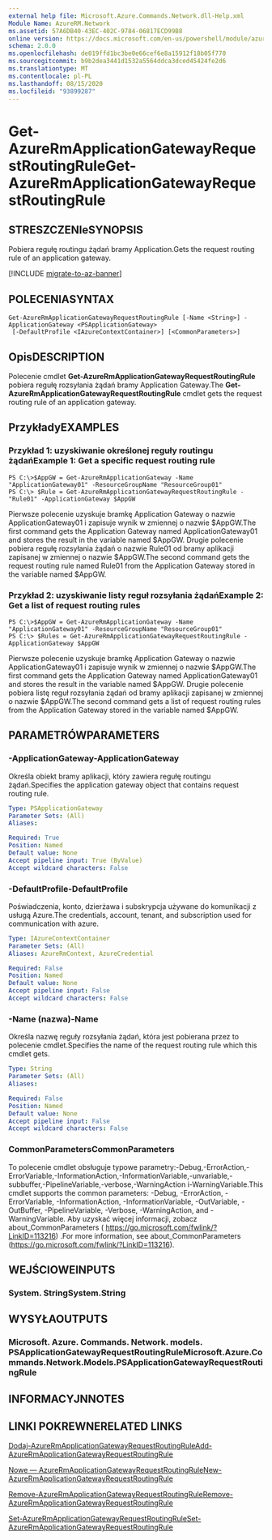 ```yaml
---
external help file: Microsoft.Azure.Commands.Network.dll-Help.xml
Module Name: AzureRM.Network
ms.assetid: 57A6DB40-43EC-402C-9784-06817ECD99B8
online version: https://docs.microsoft.com/en-us/powershell/module/azurerm.network/get-azurermapplicationgatewayrequestroutingrule
schema: 2.0.0
ms.openlocfilehash: de019ffd1bc3be0e66cef6e8a15912f18b05f770
ms.sourcegitcommit: b9b2dea3441d1532a5564ddca3dced45424fe2d6
ms.translationtype: MT
ms.contentlocale: pl-PL
ms.lasthandoff: 08/15/2020
ms.locfileid: "93899287"
---
```

# <span data-ttu-id="d52c6-101">Get-AzureRmApplicationGatewayRequestRoutingRule</span><span class="sxs-lookup"><span data-stu-id="d52c6-101">Get-AzureRmApplicationGatewayRequestRoutingRule</span></span>

## <span data-ttu-id="d52c6-102">STRESZCZENIe</span><span class="sxs-lookup"><span data-stu-id="d52c6-102">SYNOPSIS</span></span>
<span data-ttu-id="d52c6-103">Pobiera regułę routingu żądań bramy Application.</span><span class="sxs-lookup"><span data-stu-id="d52c6-103">Gets the request routing rule of an application gateway.</span></span>

[!INCLUDE [migrate-to-az-banner](../../includes/migrate-to-az-banner.md)]

## <span data-ttu-id="d52c6-104">POLECENIA</span><span class="sxs-lookup"><span data-stu-id="d52c6-104">SYNTAX</span></span>

```
Get-AzureRmApplicationGatewayRequestRoutingRule [-Name <String>] -ApplicationGateway <PSApplicationGateway>
 [-DefaultProfile <IAzureContextContainer>] [<CommonParameters>]
```

## <span data-ttu-id="d52c6-105">Opis</span><span class="sxs-lookup"><span data-stu-id="d52c6-105">DESCRIPTION</span></span>
<span data-ttu-id="d52c6-106">Polecenie cmdlet **Get-AzureRmApplicationGatewayRequestRoutingRule** pobiera regułę rozsyłania żądań bramy Application Gateway.</span><span class="sxs-lookup"><span data-stu-id="d52c6-106">The **Get-AzureRmApplicationGatewayRequestRoutingRule** cmdlet gets the request routing rule of an application gateway.</span></span>

## <span data-ttu-id="d52c6-107">Przykłady</span><span class="sxs-lookup"><span data-stu-id="d52c6-107">EXAMPLES</span></span>

### <span data-ttu-id="d52c6-108">Przykład 1: uzyskiwanie określonej reguły routingu żądań</span><span class="sxs-lookup"><span data-stu-id="d52c6-108">Example 1: Get a specific request routing rule</span></span>
```
PS C:\>$AppGW = Get-AzureRmApplicationGateway -Name "ApplicationGateway01" -ResourceGroupName "ResourceGroup01"
PS C:\> $Rule = Get-AzureRmApplicationGatewayRequestRoutingRule -"Rule01" -ApplicationGateway $AppGW
```

<span data-ttu-id="d52c6-109">Pierwsze polecenie uzyskuje bramkę Application Gateway o nazwie ApplicationGateway01 i zapisuje wynik w zmiennej o nazwie $AppGW.</span><span class="sxs-lookup"><span data-stu-id="d52c6-109">The first command gets the Application Gateway named ApplicationGateway01 and stores the result in the variable named $AppGW.</span></span>
<span data-ttu-id="d52c6-110">Drugie polecenie pobiera regułę rozsyłania żądań o nazwie Rule01 od bramy aplikacji zapisanej w zmiennej o nazwie $AppGW.</span><span class="sxs-lookup"><span data-stu-id="d52c6-110">The second command gets the request routing rule named Rule01 from the Application Gateway stored in the variable named $AppGW.</span></span>

### <span data-ttu-id="d52c6-111">Przykład 2: uzyskiwanie listy reguł rozsyłania żądań</span><span class="sxs-lookup"><span data-stu-id="d52c6-111">Example 2: Get a list of request routing rules</span></span>
```
PS C:\>$AppGW = Get-AzureRmApplicationGateway -Name "ApplicationGateway01" -ResourceGroupName "ResourceGroup01"
PS C:\> $Rules = Get-AzureRmApplicationGatewayRequestRoutingRule -ApplicationGateway $AppGW
```

<span data-ttu-id="d52c6-112">Pierwsze polecenie uzyskuje bramkę Application Gateway o nazwie ApplicationGateway01 i zapisuje wynik w zmiennej o nazwie $AppGW.</span><span class="sxs-lookup"><span data-stu-id="d52c6-112">The first command gets the Application Gateway named ApplicationGateway01 and stores the result in the variable named $AppGW.</span></span>
<span data-ttu-id="d52c6-113">Drugie polecenie pobiera listę reguł rozsyłania żądań od bramy aplikacji zapisanej w zmiennej o nazwie $AppGW.</span><span class="sxs-lookup"><span data-stu-id="d52c6-113">The second command gets a list of request routing rules from the Application Gateway stored in the variable named $AppGW.</span></span>

## <span data-ttu-id="d52c6-114">PARAMETRÓW</span><span class="sxs-lookup"><span data-stu-id="d52c6-114">PARAMETERS</span></span>

### <span data-ttu-id="d52c6-115">-ApplicationGateway</span><span class="sxs-lookup"><span data-stu-id="d52c6-115">-ApplicationGateway</span></span>
<span data-ttu-id="d52c6-116">Określa obiekt bramy aplikacji, który zawiera regułę routingu żądań.</span><span class="sxs-lookup"><span data-stu-id="d52c6-116">Specifies the application gateway object that contains request routing rule.</span></span>

```yaml
Type: PSApplicationGateway
Parameter Sets: (All)
Aliases: 

Required: True
Position: Named
Default value: None
Accept pipeline input: True (ByValue)
Accept wildcard characters: False
```

### <span data-ttu-id="d52c6-117">-DefaultProfile</span><span class="sxs-lookup"><span data-stu-id="d52c6-117">-DefaultProfile</span></span>
<span data-ttu-id="d52c6-118">Poświadczenia, konto, dzierżawa i subskrypcja używane do komunikacji z usługą Azure.</span><span class="sxs-lookup"><span data-stu-id="d52c6-118">The credentials, account, tenant, and subscription used for communication with azure.</span></span>

```yaml
Type: IAzureContextContainer
Parameter Sets: (All)
Aliases: AzureRmContext, AzureCredential

Required: False
Position: Named
Default value: None
Accept pipeline input: False
Accept wildcard characters: False
```

### <span data-ttu-id="d52c6-119">-Name (nazwa)</span><span class="sxs-lookup"><span data-stu-id="d52c6-119">-Name</span></span>
<span data-ttu-id="d52c6-120">Określa nazwę reguły rozsyłania żądań, która jest pobierana przez to polecenie cmdlet.</span><span class="sxs-lookup"><span data-stu-id="d52c6-120">Specifies the name of the request routing rule which this cmdlet gets.</span></span>

```yaml
Type: String
Parameter Sets: (All)
Aliases: 

Required: False
Position: Named
Default value: None
Accept pipeline input: False
Accept wildcard characters: False
```

### <span data-ttu-id="d52c6-121">CommonParameters</span><span class="sxs-lookup"><span data-stu-id="d52c6-121">CommonParameters</span></span>
<span data-ttu-id="d52c6-122">To polecenie cmdlet obsługuje typowe parametry:-Debug,-ErrorAction,-ErrorVariable,-InformationAction,-InformationVariable,-unvariable,-subbuffer,-PipelineVariable,-verbose,-WarningAction i-WarningVariable.</span><span class="sxs-lookup"><span data-stu-id="d52c6-122">This cmdlet supports the common parameters: -Debug, -ErrorAction, -ErrorVariable, -InformationAction, -InformationVariable, -OutVariable, -OutBuffer, -PipelineVariable, -Verbose, -WarningAction, and -WarningVariable.</span></span> <span data-ttu-id="d52c6-123">Aby uzyskać więcej informacji, zobacz about_CommonParameters ( https://go.microsoft.com/fwlink/?LinkID=113216) .</span><span class="sxs-lookup"><span data-stu-id="d52c6-123">For more information, see about_CommonParameters (https://go.microsoft.com/fwlink/?LinkID=113216).</span></span>

## <span data-ttu-id="d52c6-124">WEJŚCIOWE</span><span class="sxs-lookup"><span data-stu-id="d52c6-124">INPUTS</span></span>

### <span data-ttu-id="d52c6-125">System. String</span><span class="sxs-lookup"><span data-stu-id="d52c6-125">System.String</span></span>

## <span data-ttu-id="d52c6-126">WYSYŁA</span><span class="sxs-lookup"><span data-stu-id="d52c6-126">OUTPUTS</span></span>

### <span data-ttu-id="d52c6-127">Microsoft. Azure. Commands. Network. models. PSApplicationGatewayRequestRoutingRule</span><span class="sxs-lookup"><span data-stu-id="d52c6-127">Microsoft.Azure.Commands.Network.Models.PSApplicationGatewayRequestRoutingRule</span></span>

## <span data-ttu-id="d52c6-128">INFORMACYJN</span><span class="sxs-lookup"><span data-stu-id="d52c6-128">NOTES</span></span>

## <span data-ttu-id="d52c6-129">LINKI POKREWNE</span><span class="sxs-lookup"><span data-stu-id="d52c6-129">RELATED LINKS</span></span>

[<span data-ttu-id="d52c6-130">Dodaj-AzureRmApplicationGatewayRequestRoutingRule</span><span class="sxs-lookup"><span data-stu-id="d52c6-130">Add-AzureRmApplicationGatewayRequestRoutingRule</span></span>](./Add-AzureRmApplicationGatewayRequestRoutingRule.md)

[<span data-ttu-id="d52c6-131">Nowe — AzureRmApplicationGatewayRequestRoutingRule</span><span class="sxs-lookup"><span data-stu-id="d52c6-131">New-AzureRmApplicationGatewayRequestRoutingRule</span></span>](./New-AzureRmApplicationGatewayRequestRoutingRule.md)

[<span data-ttu-id="d52c6-132">Remove-AzureRmApplicationGatewayRequestRoutingRule</span><span class="sxs-lookup"><span data-stu-id="d52c6-132">Remove-AzureRmApplicationGatewayRequestRoutingRule</span></span>](./Remove-AzureRmApplicationGatewayRequestRoutingRule.md)

[<span data-ttu-id="d52c6-133">Set-AzureRmApplicationGatewayRequestRoutingRule</span><span class="sxs-lookup"><span data-stu-id="d52c6-133">Set-AzureRmApplicationGatewayRequestRoutingRule</span></span>](./Set-AzureRmApplicationGatewayRequestRoutingRule.md)


